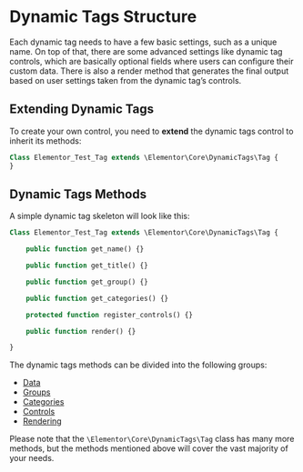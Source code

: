 # Dynamic Tags Structure

<Badge type="tip" vertical="top" text="Elementor Core" /> <Badge type="warning" vertical="top" text="Advanced" />

Each dynamic tag needs to have a few basic settings, such as a unique name. On top of that, there are some advanced settings like dynamic tag controls, which are basically optional fields where users can configure their custom data. There is also a render method that generates the final output based on user settings taken from the dynamic tag’s controls.

## Extending Dynamic Tags

To create your own control, you need to **extend** the dynamic tags control to inherit its methods:

```php
Class Elementor_Test_Tag extends \Elementor\Core\DynamicTags\Tag {
}
```

## Dynamic Tags Methods

A simple dynamic tag skeleton will look like this:

```php
Class Elementor_Test_Tag extends \Elementor\Core\DynamicTags\Tag {

	public function get_name() {}

	public function get_title() {}

	public function get_group() {}

	public function get_categories() {}

	protected function register_controls() {}

	public function render() {}

}
```

The dynamic tags methods can be divided into the following groups:

* [Data](./dynamic-tags-data/)
* [Groups](./dynamic-tags-groups/)
* [Categories](./dynamic-tags-categories/)
* [Controls](./dynamic-tags-controls/)
* [Rendering](./dynamic-tags-rendering/)

Please note that the `\Elementor\Core\DynamicTags\Tag` class has many more methods, but the methods mentioned above will cover the vast majority of your needs.
